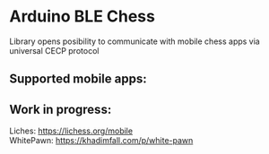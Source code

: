 # Arduino BLE Chess
Library opens posibility to communicate with mobile chess apps via universal CECP protocol

## Supported mobile apps:

## Work in progress:
Liches: https://lichess.org/mobile \
WhitePawn: https://khadimfall.com/p/white-pawn